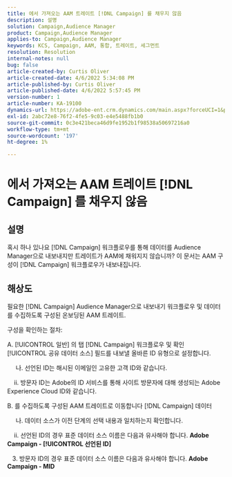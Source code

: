 ```yaml
---
title: 에서 가져오는 AAM 트레이트 [!DNL Campaign] 를 채우지 않음
description: 설명
solution: Campaign,Audience Manager
product: Campaign,Audience Manager
applies-to: Campaign,Audience Manager
keywords: KCS, Campaign, AAM, 통합, 트레이트, 세그먼트
resolution: Resolution
internal-notes: null
bug: false
article-created-by: Curtis Oliver
article-created-date: 4/6/2022 5:34:08 PM
article-published-by: Curtis Oliver
article-published-date: 4/6/2022 5:57:45 PM
version-number: 1
article-number: KA-19100
dynamics-url: https://adobe-ent.crm.dynamics.com/main.aspx?forceUCI=1&pagetype=entityrecord&etn=knowledgearticle&id=2a0736be-cfb5-ec11-983f-000d3a5d0cd2
exl-id: 2abc72e8-76f2-4fe5-9c03-e4e5488fb1b0
source-git-commit: 0c3e421beca46d9fe1952b1f98538a50697216a0
workflow-type: tm+mt
source-wordcount: '197'
ht-degree: 1%

---
```


# 에서 가져오는 AAM 트레이트 [!DNL Campaign] 를 채우지 않음

## 설명

혹시 하나 있나요 [!DNL Campaign] 워크플로우를 통해 데이터를 Audience Manager으로 내보내지만 트레이트가 AAM에 채워지지 않습니까? 이 문서는 AAM 구성이 [!DNL Campaign] 워크플로우가 내보내집니다. 

## 해상도


필요한 [!DNL Campaign] Audience Manager으로 내보내기 워크플로우 및 데이터를 수집하도록 구성된 온보딩된 AAM 트레이트. 

구성을 확인하는 절차:

A. [!UICONTROL 일반] 의 탭 [!DNL Campaign] 워크플로우 및 확인 [!UICONTROL 공유 데이터 소스] 필드를 내보낼 올바른 ID 유형으로 설정합니다.

     나. 선언된 ID는 해시된 이메일인 고유한 고객 ID와 같습니다.

    ii. 방문자 ID는 Adobe의 ID 서비스를 통해 사이트 방문자에 대해 생성되는 Adobe Experience Cloud ID와 같습니다.

B. 를 수집하도록 구성된 AAM 트레이트로 이동합니다 [!DNL Campaign] 데이터

     나. 데이터 소스가 이전 단계의 선택 내용과 일치하는지 확인합니다.

    ii. 선언된 ID의 경우 표준 데이터 소스 이름은 다음과 유사해야 합니다. <b>Adobe Campaign - [!UICONTROL 선언된 ID]</b>

   3. 방문자 ID의 경우 표준 데이터 소스 이름은 다음과 유사해야 합니다. <b>Adobe Campaign - MID</b>
